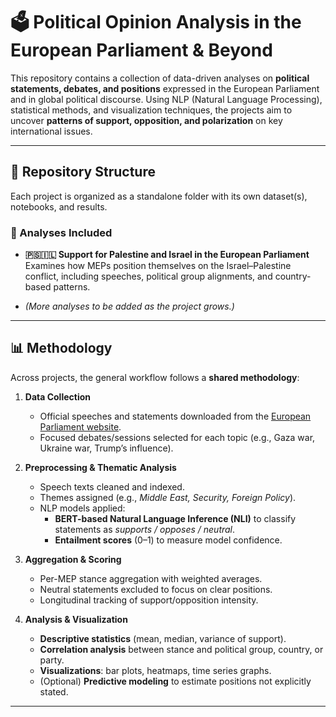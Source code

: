 # 🗳️ Political Opinion Analysis in the European Parliament & Beyond  

This repository contains a collection of data-driven analyses on **political statements, debates, and positions** expressed in the European Parliament and in global political discourse. Using NLP (Natural Language Processing), statistical methods, and visualization techniques, the projects aim to uncover **patterns of support, opposition, and polarization** on key international issues.  

---

## 📂 Repository Structure  

Each project is organized as a standalone folder with its own dataset(s), notebooks, and results.  

### 🔎 Analyses Included  

- **🇵🇸🇮🇱 Support for Palestine and Israel in the European Parliament**  
  Examines how MEPs position themselves on the Israel–Palestine conflict, including speeches, political group alignments, and country-based patterns.  


- *(More analyses to be added as the project grows.)*  

---

## 📊 Methodology  

Across projects, the general workflow follows a **shared methodology**:  

1. **Data Collection**  
   - Official speeches and statements downloaded from the [European Parliament website](https://www.europarl.europa.eu).  
   - Focused debates/sessions selected for each topic (e.g., Gaza war, Ukraine war, Trump’s influence).  

2. **Preprocessing & Thematic Analysis**  
   - Speech texts cleaned and indexed.  
   - Themes assigned (e.g., *Middle East, Security, Foreign Policy*).  
   - NLP models applied:  
     - **BERT-based Natural Language Inference (NLI)** to classify statements as *supports / opposes / neutral*.  
     - **Entailment scores** (0–1) to measure model confidence.  

3. **Aggregation & Scoring**  
   - Per-MEP stance aggregation with weighted averages.  
   - Neutral statements excluded to focus on clear positions.  
   - Longitudinal tracking of support/opposition intensity.  

4. **Analysis & Visualization**  
   - **Descriptive statistics** (mean, median, variance of support).  
   - **Correlation analysis** between stance and political group, country, or party.  
   - **Visualizations**: bar plots, heatmaps, time series graphs.  
   - (Optional) **Predictive modeling** to estimate positions not explicitly stated.  

---

